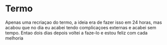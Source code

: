 # Termo
Apenas uma recriaçao do termo, a ideia era de fazer isso em 24 horas, mas acabou que no dia eu acabei tendo complicaçoes externas e acabei sem tempo. Entao dois dias depois voltei a faze-lo e estou feliz com cada melhoria
